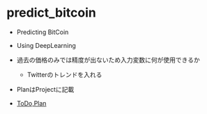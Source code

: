 # predict_bitcoin

- Predicting BitCoin 

- Using DeepLearning

- 過去の価格のみでは精度が出ないため入力変数に何が使用できるか
  - Twitterのトレンドを入れる

- PlanはProjectに記載

- [ToDo,Plan](https://github.com/Kyou13/predict_bitcoin/Memo.md)
